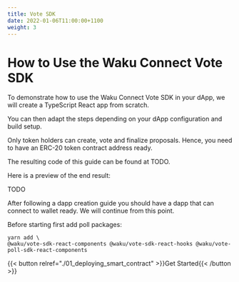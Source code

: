 ```yaml
---
title: Vote SDK
date: 2022-01-06T11:00:00+1100
weight: 3
---
```


# How to Use the Waku Connect Vote SDK

To demonstrate how to use the Waku Connect Vote SDK in your dApp,
we will create a TypeScript React app from scratch.

You can then adapt the steps depending on your dApp configuration and build setup.

Only token holders can create, vote and finalize proposals.
Hence, you need to have an ERC-20 token contract address ready.

The resulting code of this guide can be found at
TODO.

Here is a preview of the end result:

TODO

After following a dapp creation guide you should have a dapp that can connect to wallet ready.
We will continue from this point.

Before starting first add poll packages:

```shell
yarn add \
@waku/vote-sdk-react-components @waku/vote-sdk-react-hooks @waku/vote-poll-sdk-react-components 
```

{{< button relref="./01_deploying_smart_contract"  >}}Get Started{{< /button >}}
